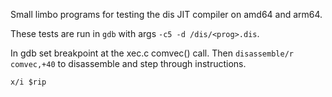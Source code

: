 Small limbo programs for testing the dis JIT compiler on amd64 and arm64.

These tests are run in `gdb` with args `-c5 -d /dis/<prog>.dis`.

In gdb set breakpoint at the xec.c comvec() call.
Then `disassemble/r comvec,+40` to disassemble and step through instructions.

```
x/i $rip
```
